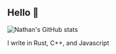 ## Hello 👋
![Nathan's GitHub stats](https://github-readme-stats.vercel.app/api?username=nate10j&hide=issues&show_icons=true&theme=gruvbox&bg_color=00000000)

I write in Rust, C++, and Javascript
